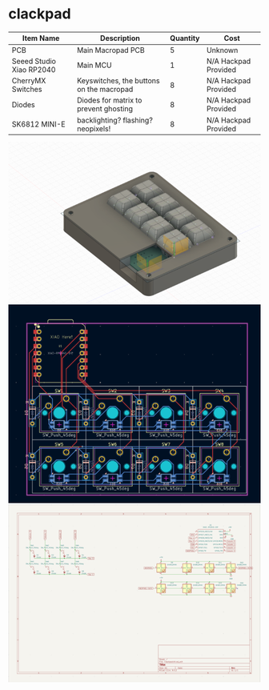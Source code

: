 # clackpad


| Item Name | Description | Quantity | Cost |
|-----------|-------------|----------|------|
| PCB | Main Macropad PCB | 5 | Unknown |
| Seeed Studio Xiao RP2040 | Main MCU | 1 | N/A Hackpad Provided |
| CherryMX Switches | Keyswitches, the buttons on the macropad | 8 | N/A Hackpad Provided |
| Diodes | Diodes for matrix to prevent ghosting | 8 | N/A Hackpad Provided |
| SK6812 MINI-E  | backlighting? flashing? neopixels! | 8 | N/A Hackpad Provided |

![CAD preview](assets/image.png)
![PCB preview](assets/image-1.png)
![Schematic preview](assets/image-2.png)